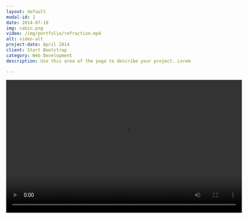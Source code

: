 ```yaml
---
layout: default
modal-id: 1
date: 2014-07-18
img: cabin.png
video: /img/portfolio/refraction.mp4
alt: video-alt
project-date: April 2014
client: Start Bootstrap
category: Web Development
description: Use this area of the page to describe your project. Lorem ipsum dolor sit amet, consectetur adipisicing elit. Mollitia neque assumenda ipsam nihil, molestias magnam, recusandae quos quis inventore quisquam velit asperiores, vitae? Reprehenderit soluta, eos quod consequuntur itaque. Nam.

---
```


<video width="640" height="360" controls>
  <source src="/img/portfolio/refraction.mp4" type="video/mp4">
  Your browser does not support the video tag.
</video>